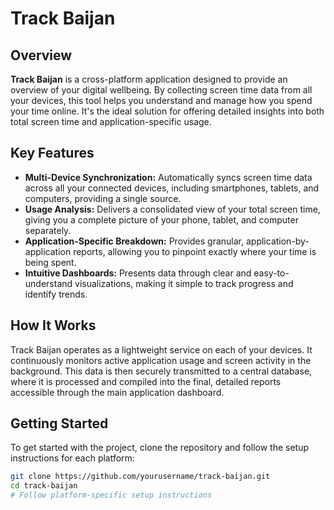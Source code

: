 # Track Baijan

## Overview
**Track Baijan** is a cross-platform application designed to provide an overview of your digital wellbeing. By collecting screen time data from all your devices, this tool helps you understand and manage how you spend your time online. It's the ideal solution for offering detailed insights into both total screen time and application-specific usage.

## Key Features

- **Multi-Device Synchronization:** Automatically syncs screen time data across all your connected devices, including smartphones, tablets, and computers, providing a single source.
- **Usage Analysis:** Delivers a consolidated view of your total screen time, giving you a complete picture of your phone, tablet, and computer separately.
- **Application-Specific Breakdown:** Provides granular, application-by-application reports, allowing you to pinpoint exactly where your time is being spent.
- **Intuitive Dashboards:** Presents data through clear and easy-to-understand visualizations, making it simple to track progress and identify trends.

## How It Works
Track Baijan operates as a lightweight service on each of your devices. It continuously monitors active application usage and screen activity in the background. This data is then securely transmitted to a central database, where it is processed and compiled into the final, detailed reports accessible through the main application dashboard.

## Getting Started
To get started with the project, clone the repository and follow the setup instructions for each platform:

```bash
git clone https://github.com/yourusername/track-baijan.git
cd track-baijan
# Follow platform-specific setup instructions
